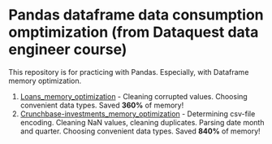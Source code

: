 # Pandas dataframe data consumption omptimization (from Dataquest data engineer course)
This repository is for practicing with Pandas. Especially, with Dataframe memory optimization.

1. [Loans_memory_optimization](https://github.com/khruschevks/Pandas-memory-optimization/tree/main/Loans_memory_optimization) - Cleaning corrupted values. Choosing convenient data types. Saved **360%** of memory!
2. [Crunchbase-investments_memory_optimization](https://github.com/khruschevks/Pandas-memory-optimization/tree/main/Crunchbase-investments_memory_optimization) - Determining csv-file encoding. Cleaning NaN values, cleaning duplicates. Parsing date month and quarter. Choosing convenient data types. Saved **840%** of memory!
